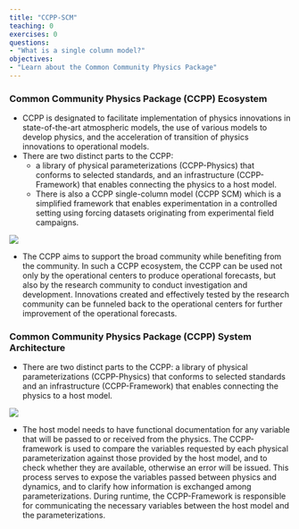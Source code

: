 ```yaml
---
title: "CCPP-SCM"
teaching: 0
exercises: 0
questions:
- "What is a single column model?"
objectives:
- "Learn about the Common Community Physics Package"
---
```

### Common Community Physics Package (CCPP) Ecosystem
- CCPP is designated to facilitate implementation of physics innovations in state-of-the-art atmospheric models, the use of various models to develop physics, and the acceleration of transition of physics innovations to operational models. 
- There are two distinct parts to the CCPP: 
  - a library of physical parameterizations (CCPP-Physics) that conforms to selected standards, and an infrastructure (CCPP-Framework) that enables connecting the physics to a host model. 
  - There is also a CCPP single-column model (CCPP SCM) which is a simplified framework that enables experimentation in a controlled setting using forcing datasets originating from experimental field campaigns.
 
![](https://dtcenter.org/sites/default/files/inline-images/CCPP%20Ecosystem%20Detailed.png)

- The CCPP aims to support the broad community while benefiting from the community. In such a CCPP ecosystem, the CCPP can be used not only by the operational centers to produce operational forecasts, but also by the research community to conduct investigation and development. Innovations created and effectively tested by the research community can be funneled back to the operational centers for further improvement of the operational forecasts.

### Common Community Physics Package (CCPP) System Architecture
- There are two distinct parts to the CCPP: a library of physical parameterizations (CCPP-Physics) that conforms to selected standards and an infrastructure (CCPP-Framework) that enables connecting the physics to a host model.

![](https://dtcenter.org/sites/default/files/inline-images/ccpp_arch_host_1.png)

- The host model needs to have functional documentation for any variable that will be passed to or received from the physics. The CCPP-framework is used to compare the variables requested by each physical parameterization against those provided by the host model, and to check whether they are available, otherwise an error will be issued. This process serves to expose the variables passed between physics and dynamics, and to clarify how information is exchanged among parameterizations. During runtime, the CCPP-Framework is responsible for communicating the necessary variables between the host model and the parameterizations.

